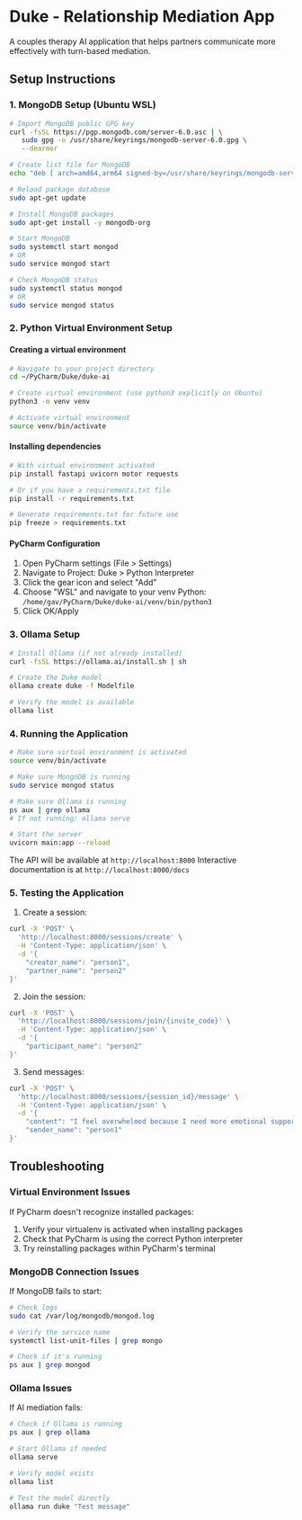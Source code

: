 # Duke - Relationship Mediation App

A couples therapy AI application that helps partners communicate more effectively with turn-based mediation.

## Setup Instructions

### 1. MongoDB Setup (Ubuntu WSL)
```bash
# Import MongoDB public GPG key
curl -fsSL https://pgp.mongodb.com/server-6.0.asc | \
   sudo gpg -o /usr/share/keyrings/mongodb-server-6.0.gpg \
   --dearmor

# Create list file for MongoDB
echo "deb [ arch=amd64,arm64 signed-by=/usr/share/keyrings/mongodb-server-6.0.gpg ] https://repo.mongodb.org/apt/ubuntu jammy/mongodb-org/6.0 multiverse" | sudo tee /etc/apt/sources.list.d/mongodb-org-6.0.list

# Reload package database
sudo apt-get update

# Install MongoDB packages
sudo apt-get install -y mongodb-org

# Start MongoDB
sudo systemctl start mongod
# OR
sudo service mongod start

# Check MongoDB status
sudo systemctl status mongod
# OR
sudo service mongod status
```

### 2. Python Virtual Environment Setup

#### Creating a virtual environment
```bash
# Navigate to your project directory
cd ~/PyCharm/Duke/duke-ai

# Create virtual environment (use python3 explicitly on Ubuntu)
python3 -m venv venv

# Activate virtual environment
source venv/bin/activate
```

#### Installing dependencies
```bash
# With virtual environment activated
pip install fastapi uvicorn motor requests

# Or if you have a requirements.txt file
pip install -r requirements.txt

# Generate requirements.txt for future use
pip freeze > requirements.txt
```

#### PyCharm Configuration
1. Open PyCharm settings (File > Settings)
2. Navigate to Project: Duke > Python Interpreter
3. Click the gear icon and select "Add"
4. Choose "WSL" and navigate to your venv Python: `/home/gav/PyCharm/Duke/duke-ai/venv/bin/python3`
5. Click OK/Apply

### 3. Ollama Setup
```bash
# Install Ollama (if not already installed)
curl -fsSL https://ollama.ai/install.sh | sh

# Create the Duke model
ollama create duke -f Modelfile

# Verify the model is available
ollama list
```

### 4. Running the Application
```bash
# Make sure virtual environment is activated
source venv/bin/activate

# Make sure MongoDB is running
sudo service mongod status

# Make sure Ollama is running
ps aux | grep ollama
# If not running: ollama serve

# Start the server
uvicorn main:app --reload
```

The API will be available at `http://localhost:8000`
Interactive documentation is at `http://localhost:8000/docs`

### 5. Testing the Application

1. Create a session:
```bash
curl -X 'POST' \
  'http://localhost:8000/sessions/create' \
  -H 'Content-Type: application/json' \
  -d '{
    "creator_name": "person1",
    "partner_name": "person2"
}'
```

2. Join the session:
```bash
curl -X 'POST' \
  'http://localhost:8000/sessions/join/{invite_code}' \
  -H 'Content-Type: application/json' \
  -d '{
    "participant_name": "person2"
}'
```

3. Send messages:
```bash
curl -X 'POST' \
  'http://localhost:8000/sessions/{session_id}/message' \
  -H 'Content-Type: application/json' \
  -d '{
    "content": "I feel overwhelmed because I need more emotional support",
    "sender_name": "person1"
}'
```

## Troubleshooting

### Virtual Environment Issues
If PyCharm doesn't recognize installed packages:
1. Verify your virtualenv is activated when installing packages
2. Check that PyCharm is using the correct Python interpreter
3. Try reinstalling packages within PyCharm's terminal

### MongoDB Connection Issues
If MongoDB fails to start:
```bash
# Check logs
sudo cat /var/log/mongodb/mongod.log

# Verify the service name
systemctl list-unit-files | grep mongo

# Check if it's running
ps aux | grep mongod
```

### Ollama Issues
If AI mediation fails:
```bash
# Check if Ollama is running
ps aux | grep ollama

# Start Ollama if needed
ollama serve

# Verify model exists
ollama list

# Test the model directly
ollama run duke "Test message"
```

